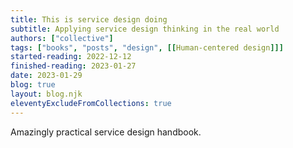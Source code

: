 ```yaml
---
title: This is service design doing
subtitle: Applying service design thinking in the real world
authors: ["collective"]
tags: ["books", "posts", "design", [[Human-centered design]]]
started-reading: 2022-12-12
finished-reading: 2023-01-27
date: 2023-01-29
blog: true
layout: blog.njk
eleventyExcludeFromCollections: true
---
```

Amazingly practical service design handbook.
